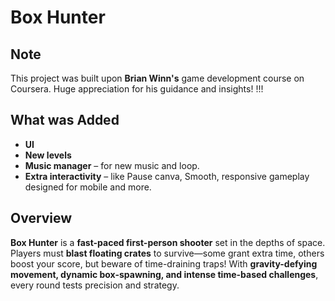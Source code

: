 # **Box Hunter**

## **Note**
This project was built upon **Brian Winn's** game development course on Coursera. Huge appreciation for his guidance and insights! !!!

## **What was Added**
-  **UI**
-  **New levels**
-  **Music manager** – for new music and loop.
-  **Extra interactivity** – like Pause canva, Smooth, responsive gameplay designed for mobile and more.

## **Overview**
**Box Hunter** is a **fast-paced first-person shooter** set in the depths of space. 
Players must **blast floating crates** to survive—some grant extra time, others boost your score, 
but beware of time-draining traps! With **gravity-defying movement, dynamic box-spawning, and intense time-based challenges**, every round tests precision and strategy.
